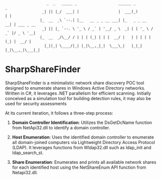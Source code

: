                        _  _   _____ _                   ______ _           _           
                     _| || |_/  ___| |                  |  ___(_)         | |          
                    |_  __  _\ `--.| |__   __ _ _ __ ___| |_   _ _ __   __| | ___ _ __ 
                     _| || |_ `--. \ '_ \ / _` | '__/ _ \  _| | | '_ \ / _` |/ _ \ '__|
                    |_  __  _/\__/ / | | | (_| | | |  __/ |   | | | | | (_| |  __/ |   
                      |_||_| \____/|_| |_|\__,_|_|  \___\_|   |_|_| |_|\__,_|\___|_|   
                                                                   


# SharpShareFinder

SharpShareFinder is a minimalistic network share discovery POC tool designed to enumerate shares in Windows Active Directory networks. Written in C#, it leverages .NET parallelism for efficient scanning. Initially conceived as a simulation tool for building detection rules, it may also be used for security assessments

At its current iteration, it follows a three-step process:

1. **Domain Controller Identification**: Utilizes the DsGetDcName function from NetApi32.dll to identify a domain controller.

2. **Host Enumeration**: Uses the identified domain controller to enumerate all domain-joined computers via Lightweight Directory Access Protocol (LDAP). It leverages functions from Wldap32.dll such as ldap_init and ldap_search_st.
   
3. **Share Enumeration**: Enumerates and prints all available network shares for each identified host using the NetShareEnum API function from Netapi32.dll. 



